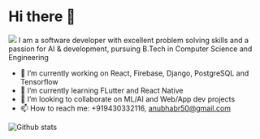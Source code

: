 #  Hi there 👋
<img src="https://komarev.com/ghpvc/?username=codebotx">
I am a software developer with excellent problem solving skills and a passion for AI & development, pursuing B.Tech in Computer Science and Engineering

- 🔭 I’m currently working on React, Firebase, Django, PostgreSQL and Tensorflow
- 🌱 I’m currently learning FLutter and React Native
- 👯 I’m looking to collaborate on ML/AI and Web/App dev projects
- 📫 How to reach me: +919430332116, anubhabr50@gmail.com

 ![Github stats](https://github-readme-stats.vercel.app/api?username=codebotx&count_private=true&show_icons=true&title_color=333&icon_color=333)

